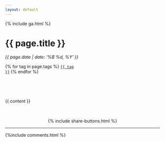 ```yaml
---
layout: default
---
```


{% include ga.html %}

<h1> {{ page.title }} </h1>
<i>{{ page.date | date: '%B %d, %Y' }}</i>

<br/>

{% for tag in page.tags %}
  <code><a href="/archive?id={{tag}}">{{ tag }}</a></code>
{% endfor %}

<br/><br/><br/>

{{ content }}

<br/>
<br/>

<center>
{% include share-buttons.html %}
</center>
<hr/>
{%include comments.html %}
